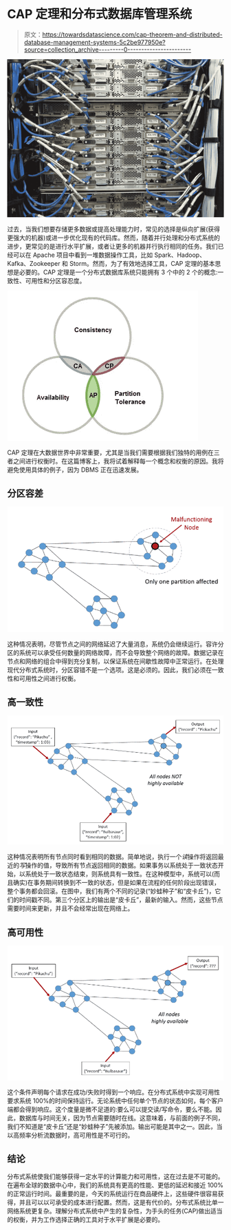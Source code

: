 # CAP 定理和分布式数据库管理系统

> 原文：<https://towardsdatascience.com/cap-theorem-and-distributed-database-management-systems-5c2be977950e?source=collection_archive---------0----------------------->

![](img/4251152dcc1ab55a9aeb5ef76a18780f.png)

过去，当我们想要存储更多数据或提高处理能力时，常见的选择是纵向扩展(获得更强大的机器)或进一步优化现有的代码库。然而，随着并行处理和分布式系统的进步，更常见的是进行水平扩展，或者让更多的机器并行执行相同的任务。我们已经可以在 Apache 项目中看到一堆数据操作工具，比如 Spark、Hadoop、Kafka、Zookeeper 和 Storm。然而，为了有效地选择工具，CAP 定理的基本思想是必要的。CAP 定理是一个分布式数据库系统只能拥有 3 个中的 2 个的概念:一致性、可用性和分区容忍度。

![](img/dd79c0f683384ad303e80b25bc352bdd.png)

CAP 定理在大数据世界中非常重要，尤其是当我们需要根据我们独特的用例在三者之间进行权衡时。在这篇博客上，我将试着解释每一个概念和权衡的原因。我将避免使用具体的例子，因为 DBMS 正在迅速发展。

## 分区容差

![](img/f91f1cd1daa26ae68fd8e6ca4bd667bf.png)

这种情况表明，尽管节点之间的网络延迟了大量消息，系统仍会继续运行。容许分区的系统可以承受任何数量的网络故障，而不会导致整个网络的故障。数据记录在节点和网络的组合中得到充分复制，以保证系统在间歇性故障中正常运行。在处理现代分布式系统时，分区容错不是一个选项。这是必须的。因此，我们必须在一致性和可用性之间进行权衡。

## 高一致性

![](img/6a74f41277650b0b5d73befb0858e665.png)

这种情况表明所有节点同时看到相同的数据。简单地说，执行一个*读*操作将返回最近的*写*操作的值，导致所有节点返回相同的数据。如果事务以系统处于一致状态开始，以系统处于一致状态结束，则系统具有一致性。在这种模型中，系统可以(而且确实)在事务期间转换到不一致的状态，但是如果在流程的任何阶段出现错误，整个事务都会回滚。在图中，我们有两个不同的记录(“妙蛙种子”和“皮卡丘”)，它们的时间戳不同。第三个分区上的输出是“皮卡丘”，最新的输入。然而，这些节点需要时间来更新，并且不会经常出现在网络上。

## 高可用性

![](img/c65f4a9f11cb3ce6cca8ba90b38a0343.png)

这个条件声明每个请求在成功/失败时得到一个响应。在分布式系统中实现可用性要求系统 100%的时间保持运行。无论系统中任何单个节点的状态如何，每个客户端都会得到响应。这个度量是微不足道的:要么可以提交读/写命令，要么不能。因此，数据库与时间无关，因为节点需要随时在线。这意味着，与前面的例子不同，我们不知道是“皮卡丘”还是“妙蛙种子”先被添加。输出可能是其中之一。因此，当以高频率分析流数据时，高可用性是不可行的。

## 结论

分布式系统使我们能够获得一定水平的计算能力和可用性，这在过去是不可能的。在遍布全球的数据中心中，我们的系统具有更高的性能、更低的延迟和接近 100%的正常运行时间。最重要的是，今天的系统运行在商品硬件上，这些硬件很容易获得，并且可以以可承受的成本进行配置。然而，这是有代价的。分布式系统比单一网络系统更复杂。理解分布式系统中产生的复杂性，为手头的任务(CAP)做出适当的权衡，并为工作选择正确的工具对于水平扩展是必要的。